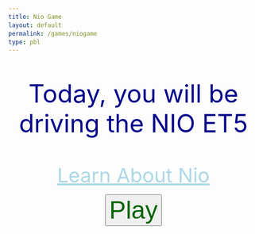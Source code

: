 ```yaml
---
title: Nio Game
layout: default
permalink: /games/niogame
type: pbl
---
```


<p style="text-align: center; font-size: 50px; color: darkblue;">Today, you will be driving the NIO ET5</p>
<div style="text-align:center;">
<a style="text-align: center; font-size: 40px; color: lightblue" href="https://firestorm0986.github.io/frontend-proj/NIO"> Learn About Nio</a>
</div>

<div style="text-align:center;">

<button style="text-align: center; font-size: 50px; color: darkgreen;" id="playButton">Play</button>

<div id="gridContainer" style="display: none;">
  <div class="grid-cell"></div>
  <div class="grid-cell"></div>
  <div style="color: white;" class="grid-cell">Park Here</div>
  <div class="grid-cell"></div>
  <div class="grid-cell"></div>
  <div class="grid-cell"></div>
  <div class="grid-cell"></div>
  <div class="grid-cell"></div>
  <div class="grid-cell"></div>
</div>
<img id="draggableImage" src="images/niocar.png" draggable="true" style="display: none;">

<style>
  #gridContainer {
    display: grid;
    grid-template-columns: repeat(3, 1fr);
    grid-template-rows: repeat(3, 1fr);
    width: 666px;
    height: 666px;
    background-color: black;
    margin: 0 auto;
  }

  .grid-cell {
    border: 1px solid white;
    width: 222px;
    height: 222px;
  }

  #draggableImage {
    width: 200px;
    height: 200px;
    margin: 0 auto;
  }
</style>

<script>
  const playButton = document.getElementById("playButton");
  const gridContainer = document.getElementById("gridContainer");
  const draggableImage = document.getElementById("draggableImage");

  playButton.addEventListener("click", function() {
    gridContainer.style.display = "grid";
    draggableImage.style.display = "block";
  });

  draggableImage.addEventListener("dragstart", function(event) {
    event.dataTransfer.setData("text/plain", event.target.id);
  });

  gridContainer.addEventListener("dragover", function(event) {
    event.preventDefault();
  });

  gridContainer.addEventListener("drop", function(event) {
    event.preventDefault();
    const data = event.dataTransfer.getData("text/plain");
    const element = document.getElementById(data);
    event.target.appendChild(element);
  });
</script>

</div>